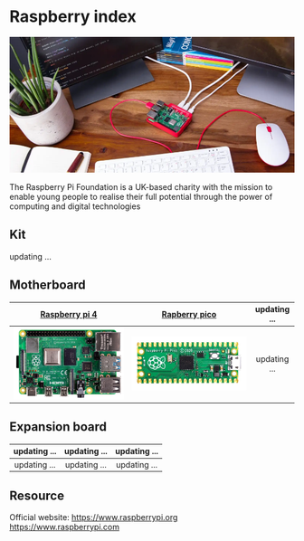 # Raspberry index
<img src="../../_static/raspberry/raspberry_index/1img.png" style="zoom:100%">

The Raspberry Pi Foundation is a UK-based charity with the mission to enable young people to realise their full potential through the power of computing and digital technologies

## Kit
updating ...

## Motherboard
| [Raspberry pi 4](../R1D0000_raspberry_pi4/R1D0000_raspberry_pi4.md) | [Rapberry pico](../R1D0001_raspberry_pico/R1D0001_raspberry_pico.md) | updating ... |
| :--: | :--: | :--: |
| [![img](../../_static/raspberry/R1D0000_raspberry_pi4/1img.png)](../R1D0000_raspberry_pi4/R1D0000_raspberry_pi4.md) | [![img](../../_static/raspberry/R1D0001_raspberry_pico/1img.png)](../R1D0001_raspberry_pico/R1D0001_raspberry_pico.md) | updating ... |

## Expansion board
| updating ... | updating ... | updating ... |
| :--: | :--: | :--: |
| updating ... | updating ... | updating ... |

## Resource
Official website: <https://www.raspberrypi.org>
&emsp;&emsp;&emsp;&emsp;&emsp;&emsp;&emsp; <https://www.raspberrypi.com>
